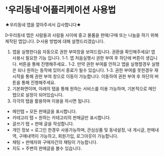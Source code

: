 # '우리동네'어플리케이션 사용법

★우리동네 앱을 깔아주셔서 갑사합니다★

▷우리동네 앱은 사람들과 사람들 사이에 중고 물품을 판매/구매 또는 나눔을 하기 위해 제작된 앱입니다.
▷사용 방법에 대해 설명드리겠습니다.
  1. 앱을 실행한다음 자동으로 권한 부여창을 보여드립니다. 
     권환을 확인해주세요! 앱 사용시 필요한 기능 입니다.
  1-1. 앱 처음실행시 권한 부여 후 하단에 버튼이 생깁니다. 버튼을 통해 진행해주세요..
  1-2. 만약 권한 부여를 안하고 앱을 실행할경우 실행은 되나 원하는 동작에 있어서 종료가 될수 있습니다.
  1-3. 권한 부여를 못한경우 재시작을 통해 권한 부여 창으로 이동이 가능합니다. 이동하여 권한 부여 후 하단의 버튼을 통해 진행해주세요.
  2. 기본화면이며, 아래의 탭을 통해 원하는 서비스를 이용 가능하며, 기본적으로 메인탭으로 설정이 되어있습니다.
  3. 각각의 탭을 활용하며 이용을 하시면 됩니다.
  - 메인탭 = 모든 판매글을 표시합니다.
  - 카테고리 탭 = 원하는 카테고리의 판매글만 표시합니다.
  - 글쓰기 탭 = 판매 글을 작성합니다.
  - 개인 정보 = 로그인 한경우 사용가능하며, 관심상품 및 동네설정, 내 게시글, 판매내역, 구매내역이 가능하고, 회원가입, 로그아웃이 가능합니다.
  - 채팅 = 판매자와 구매자간의 채팅이 가능합니다.
  - 지도 = 주변의 판매글을 볼수 있습니다.
